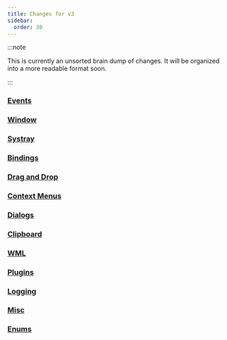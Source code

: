 ```yaml
---
title: Changes for v3
sidebar:
  order: 30
---
```


:::note

This is currently an unsorted brain dump of changes. It will be organized into a
more readable format soon.

:::

### [Events](/development/changes_events)

### [Window](/development/changes_window)

### [Systray](/development/changes_systray)

### [Bindings](/development/changes_bindings)

### [Drag and Drop](/development/changes_dragndrop)

### [Context Menus](/development/changes_context_menus)

### [Dialogs](/development/changes_dialogs)

### [Clipboard](/development/changes_clipboard)

### [WML](/development/changes_wml)

### [Plugins](/development/changes_plugins)

### [Logging](/development/changes_logging)

### [Misc](/development/changes_misc)

### [Enums](/development/changes_enums)
